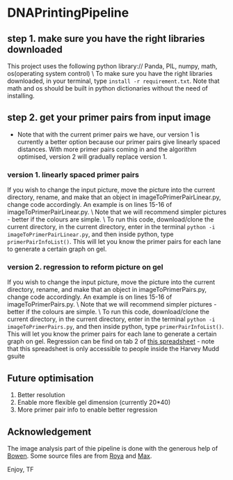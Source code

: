 # DNAPrintingPipeline

## step 1. make sure you have the right libraries downloaded
This project uses the following python library://
Panda, PIL, numpy, math, os(operating system control)
\\
To make sure you have the right libraries downloaded, in your terminal, type `install -r requirement.txt`. Note that math and os should be built in python dictionaries without the need of installing.

## step 2. get your primer pairs from input image
- Note that with the current primer pairs we have, our version 1 is currently a better option because our primer pairs give linearly spaced distances. With more primer pairs coming in and the algorithm optimised, version 2 will gradually replace version 1.

### version 1. linearly spaced primer pairs

If you wish to change the input picture, move the picture into the current directory, rename, and make that an object in imageToPrimerPairLinear.py, change code accordingly. An example is on lines 15-16 of imageToPrimerPairLinear.py.
\\
Note that we will recommend simpler pictures - better if the colours are simple.
\\
To run this code, download/clone the current directory, in the current directory, enter in the terminal `python -i imageToPrimerPairLinear.py`, and then inside python, type `primerPairInfoList()`. This will let you know the primer pairs for each lane to generate a certain graph on gel.


### version 2. regression to reform picture on gel
If you wish to change the input picture, move the picture into the current directory, rename, and make that an object in imageToPrimerPairs.py, change code accordingly. An example is on lines 15-16 of imageToPrimerPairs.py.
\\
Note that we will recommend simpler pictures - better if the colours are simple.
\\
To run this code, download/clone the current directory, in the current directory, enter in the terminal `python -i imageToPrimerPairs.py`, and then inside python, type `primerPairInfoList()`. This will let you know the primer pairs for each lane to generate a certain graph on gel.
Regression can be find on tab 2 of [this spreadsheet](https://docs.google.com/spreadsheets/d/1KOYfS4cVNAYSwTB1CCfx9eiYY1d4YHv_HNWY8ircnPc/edit?usp=sharing) - note that this spreadsheet is only accessible to people inside the Harvey Mudd gsuite

## Future optimisation
1. Better resolution
2. Enable more flexible gel dimension (currently 20\*40)
3. More primer pair info to enable better regression


## Acknowledgement
The image analysis part of thie pipeline is done with the generous help of [Bowen](https://github.com/JiangBowen0008). Some source files are from [Roya](https://github.com/ramininaieni) and [Max](https://github.com/maxschommer).

Enjoy,
TF
